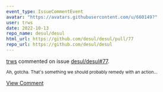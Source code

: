 ```yaml
---
event_type: IssueCommentEvent
avatar: "https://avatars.githubusercontent.com/u/660149?"
user: trws
date: 2022-10-13
repo_name: desul/desul
html_url: https://github.com/desul/desul/pull/77
repo_url: https://github.com/desul/desul
---
```


<a href='https://github.com/trws' target='_blank'>trws</a> commented on issue <a href='https://github.com/desul/desul/pull/77' target='_blank'>desul/desul#77</a>.

<small>Ah, gotcha.  That's something we should probably remedy with an action...</small>

<a href='https://github.com/desul/desul/pull/77' target='_blank'>View Comment</a>